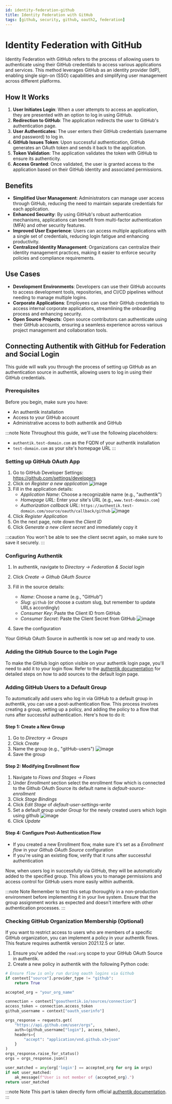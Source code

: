```yaml
---
id: identity-federation-github
title: Identity Federation with GitHub
tags: [github, security, github, oauth2, federation]
---
```



# Identity Federation with GitHub

Identity Federation with GitHub refers to the process of allowing users to authenticate using their GitHub credentials to access various applications and services. This method leverages GitHub as an identity provider (IdP), enabling single sign-on (SSO) capabilities and simplifying user management across different platforms.

## How It Works

1. **User Initiates Login**: When a user attempts to access an application, they are presented with an option to log in using GitHub.
2. **Redirection to GitHub**: The application redirects the user to GitHub's authentication page.
3. **User Authenticates**: The user enters their GitHub credentials (username and password) to log in.
4. **GitHub Issues Token**: Upon successful authentication, GitHub generates an OAuth token and sends it back to the application.
5. **Token Validation**: The application validates the token with GitHub to ensure its authenticity.
6. **Access Granted**: Once validated, the user is granted access to the application based on their GitHub identity and associated permissions.

## Benefits

- **Simplified User Management**: Administrators can manage user access through GitHub, reducing the need to maintain separate credentials for each application.
- **Enhanced Security**: By using GitHub's robust authentication mechanisms, applications can benefit from multi-factor authentication (MFA) and other security features.
- **Improved User Experience**: Users can access multiple applications with a single set of credentials, reducing login fatigue and enhancing productivity.
- **Centralized Identity Management**: Organizations can centralize their identity management practices, making it easier to enforce security policies and compliance requirements.

## Use Cases

- **Development Environments**: Developers can use their GitHub accounts to access development tools, repositories, and CI/CD pipelines without needing to manage multiple logins.
- **Corporate Applications**: Employees can use their GitHub credentials to access internal corporate applications, streamlining the onboarding process and enhancing security.
- **Open Source Projects**: Open source contributors can authenticate using their GitHub accounts, ensuring a seamless experience across various project management and collaboration tools.

## Connecting Authentik with GitHub for Federation and Social Login

This guide will walk you through the process of setting up GitHub as an authentication source in authentik, allowing users to log in using their GitHub credentials.

### Prerequisites

Before you begin, make sure you have:

- An authentik installation
- Access to your GitHub account
- Administrative access to both authentik and GitHub

:::note Note
Throughout this guide, we'll use the following placeholders:

- `authentik.test-domain.com` as the FQDN of your authentik installation
- `test-domain.com` as your site's homepage URL
:::

### Setting up GitHub OAuth App

1. Go to GitHub Developer Settings: https://github.com/settings/developers
2. Click on *Register a new application*
   ![image](/img/docs/blueprints/by-use-case/security/authentik/github-create-oauth-app.png)
3. Fill in the application details:
   - *Application Name*: Choose a recognizable name (e.g., "authentik")
   - *Homepage URL*: Enter your site's URL (e.g., `www.test-domain.com`)
   - *Authorization callback URL*: `https://authentik.test-domain.com/source/oauth/callback/github`
   ![image](/img/docs/blueprints/by-use-case/security/authentik/github-New-OAuth-Application.png)
4. Click *Register Application*
5. On the next page, note down the *Client ID*
6. Click *Generate a new client secret* and immediately copy it

:::caution
You won't be able to see the client secret again, so make sure to save it securely.
:::

### Configuring Authentik

1. In authentik, navigate to *Directory -> Federation & Social login*
2. Click *Create -> Github OAuth Source*
3. Fill in the source details:
   - *Name*: Choose a name (e.g., "GitHub")
   - *Slug*: `github` (or choose a custom slug, but remember to update URLs accordingly)
   - *Consumer Key*: Paste the Client ID from GitHub
   - *Consumer Secret*: Paste the Client Secret from GitHub
  ![image](/img/docs/blueprints/by-use-case/security/authentik/github-idp-configuration.png)

4. Save the configuration

Your GitHub OAuth Source in authentik is now set up and ready to use.

### Adding the GitHub Source to the Login Page

To make the GitHub login option visible on your authentik login page, you'll need to add it to your login flow. Refer to the [authentik documentation](https://docs.goauthentik.io/docs/sources#add-sources-to-default-login-page) for detailed steps on how to add sources to the default login page.

### Adding GitHub Users to a Default Group

To automatically add users who log in via GitHub to a default group in authentik, you can use a post-authentication flow. This process involves creating a group, setting up a policy, and adding the policy to a flow that runs after successful authentication. Here's how to do it:

#### Step 1: Create a New Group

1. Go to *Directory -> Groups*
2. Click *Create*
3. Name the group (e.g., "gitHub-users")
    ![image](/img/docs/blueprints/by-use-case/security/authentik/create-group.png)
4. Save the group

#### Step 2: Modifying Enrollment flow

1. Navigate to *Flows and Stages -> Flows*
2. Under *Enrollment* section select the enrollment flow which is connected to the Github OAuth Source its default name is *default-source-enrollment*
3. Click *Stage Bindings*
4. Click *Edit Stage* of *default-user-settings-write*
5. Set a default group under *Group* for the newly created users which login using github
   ![image](/img/docs/blueprints/by-use-case/security/authentik/configure-groups-enrollment-stage.png)
6. Click *Update*

#### Step 4: Configure Post-Authentication Flow

- If you created a new Enrollment flow, make sure it's set as a *Enrollment flow* in your *Github OAuth Source* configuration
- If you're using an existing flow, verify that it runs after successful authentication

Now, when users log in successfully via GitHub, they will be automatically added to the specified group. This allows you to manage permissions and access control for GitHub users more easily within authentik.

:::note Note
Remember to test this setup thoroughly in a non-production environment before implementing it in your live system. Ensure that the group assignment works as expected and doesn't interfere with other authentication processes.
:::

### Checking GitHub Organization Membership (Optional)

If you want to restrict access to users who are members of a specific GitHub organization, you can implement a policy in your authentik flows. This feature requires authentik version 2021.12.5 or later.

1. Ensure you've added the `read:org` scope to your GitHub OAuth Source in authentik.
2. Create a new policy in authentik with the following Python code:

```python
# Ensure flow is only run during oauth logins via Github
if context["source"].provider_type != "github":
    return True

accepted_org = "your_org_name"

connection = context["goauthentik.io/sources/connection"]
access_token = connection.access_token
github_username = context["oauth_userinfo"]

orgs_response = requests.get(
    "https://api.github.com/user/orgs",
    auth=(github_username["login"], access_token),
    headers={
        "accept": "application/vnd.github.v3+json"
    }
)
orgs_response.raise_for_status()
orgs = orgs_response.json()

user_matched = any(org['login'] == accepted_org for org in orgs)
if not user_matched:
    ak_message(f"User is not member of {accepted_org}.")
return user_matched
```

:::note Note
This part is taken directly form official [authentik documentation](https://docs.goauthentik.io/docs/sources/github/#checking-for-membership-of-a-github-organisation).
:::
